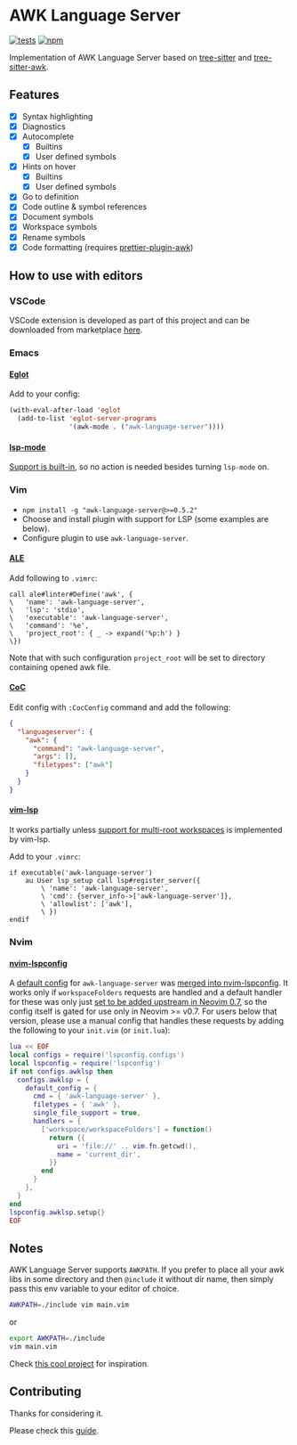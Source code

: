 # AWK Language Server

[![tests](https://github.com/Beaglefoot/awk-language-server/actions/workflows/tests.yml/badge.svg)](https://github.com/Beaglefoot/awk-language-server/actions/workflows/tests.yml)
[![npm](https://img.shields.io/npm/v/awk-language-server)](https://www.npmjs.com/package/awk-language-server)

Implementation of AWK Language Server based on [tree-sitter](https://github.com/tree-sitter/tree-sitter) and [tree-sitter-awk](https://github.com/Beaglefoot/tree-sitter-awk).

## Features

- [x] Syntax highlighting
- [x] Diagnostics
- [x] Autocomplete
  - [x] Builtins
  - [x] User defined symbols
- [x] Hints on hover
  - [x] Builtins
  - [x] User defined symbols
- [x] Go to definition
- [x] Code outline & symbol references
- [x] Document symbols
- [x] Workspace symbols
- [x] Rename symbols
- [x] Code formatting (requires [prettier-plugin-awk](https://github.com/Beaglefoot/prettier-plugin-awk))

## How to use with editors

### VSCode

VSCode extension is developed as part of this project and can be downloaded from marketplace [here](https://marketplace.visualstudio.com/items?itemName=beaglefoot.awk-ide-vscode).

### Emacs

#### [Eglot](https://github.com/joaotavora/eglot)

Add to your config:

```lisp
(with-eval-after-load 'eglot
  (add-to-list 'eglot-server-programs
               '(awk-mode . ("awk-language-server"))))
```

#### [lsp-mode](https://github.com/emacs-lsp/lsp-mode)

[Support is built-in](https://emacs-lsp.github.io/lsp-mode/page/lsp-awk/), so no action is needed besides turning `lsp-mode` on.

### Vim

- `npm install -g "awk-language-server@>=0.5.2"`
- Choose and install plugin with support for LSP (some examples are below).
- Configure plugin to use `awk-language-server`.

#### [ALE](https://github.com/dense-analysis/ale)

Add following to `.vimrc`:
```vim
call ale#linter#Define('awk', {
\   'name': 'awk-language-server',
\   'lsp': 'stdio',
\   'executable': 'awk-language-server',
\   'command': '%e',
\   'project_root': { _ -> expand('%p:h') }
\})
```

Note that with such configuration `project_root` will be set to directory containing opened awk file.

#### [CoC](https://github.com/neoclide/coc.nvim)

Edit config with `:CocConfig` command and add the following:
```json
{
  "languageserver": {
    "awk": {
      "command": "awk-language-server",
      "args": [],
      "filetypes": ["awk"]
    }
  }
}
```

#### [vim-lsp](https://github.com/prabirshrestha/vim-lsp)

It works partially unless [support for multi-root workspaces](https://github.com/prabirshrestha/vim-lsp/issues/1069)
is implemented by vim-lsp.

Add to your `.vimrc`:
```vim
if executable('awk-language-server')
    au User lsp_setup call lsp#register_server({
        \ 'name': 'awk-language-server',
        \ 'cmd': {server_info->['awk-language-server']},
        \ 'allowlist': ['awk'],
        \ })
endif
```

### Nvim

#### [nvim-lspconfig](https://github.com/neovim/nvim-lspconfig)

A [default config](https://github.com/neovim/nvim-lspconfig/blob/master/doc/server_configurations.md#awk_ls)
for `awk-language-server` was
[merged into nvim-lspconfig](https://github.com/neovim/nvim-lspconfig/pull/1665#event-5938617547).
It works only if `workspaceFolders` requests are handled and a default
handler for these was only just
[set to be added upstream in Neovim 0.7](https://github.com/neovim/neovim/pull/17149/), so
the config itself is gated for use only in Neovim >= v0.7. For users below that version,
please use a manual config that handles these requests by adding the following to your
`init.vim` (or `init.lua`):
```lua
lua << EOF
local configs = require('lspconfig.configs')
local lspconfig = require('lspconfig')
if not configs.awklsp then
  configs.awklsp = {
    default_config = {
      cmd = { 'awk-language-server' },
      filetypes = { 'awk' },
      single_file_support = true,
      handlers = {
        ['workspace/workspaceFolders'] = function()
          return {{
            uri = 'file://' .. vim.fn.getcwd(),
            name = 'current_dir',
          }}
        end
      }
    },
  }
end
lspconfig.awklsp.setup{}
EOF
```

## Notes

AWK Language Server supports `AWKPATH`. If you prefer to place all your awk libs in some directory
and then `@include` it without dir name, then simply pass this env variable to your editor of choice.

```sh
AWKPATH=./include vim main.vim
```

or

```sh
export AWKPATH=./include
vim main.vim
```

Check [this cool project](https://github.com/djanderson/aho) for inspiration.

## Contributing

Thanks for considering it.

Please check this [guide](./CONTRIBUTING.md).
